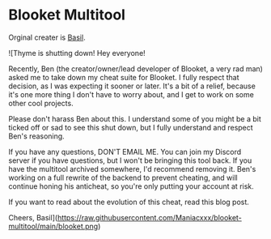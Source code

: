# Blooket Multitool
Orginal creater is [Basil](https://www.gbasil.dev/).

![Thyme is shutting down!
Hey everyone!


Recently, Ben (the creator/owner/lead developer of Blooket, a very rad man) asked me to take down my cheat suite for Blooket. I fully respect that decision, as I was expecting it sooner or later. It's a bit of a relief, because it's one more thing I don't have to worry about, and I get to work on some other cool projects.


Please don't harass Ben about this. I understand some of you might be a bit ticked off or sad to see this shut down, but I fully understand and respect Ben's reasoning.


If you have any questions, DON'T EMAIL ME. You can join my Discord server if you have questions, but I won't be bringing this tool back. If you have the multitool archived somewhere, I'd recommend removing it. Ben's working on a full rewrite of the backend to prevent cheating, and will continue honing his anticheat, so you're only putting your account at risk.


If you want to read about the evolution of this cheat, read this blog post.


Cheers, Basil](https://raw.githubusercontent.com/Maniacxxx/blooket-multitool/main/blooket.png)
